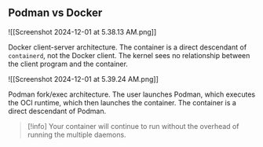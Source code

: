 ## Podman vs Docker

![[Screenshot 2024-12-01 at 5.38.13 AM.png]]

Docker client-server architecture. The container is a direct descendant of `containerd`, not the Docker client. The kernel sees no relationship between the client program and the container.

![[Screenshot 2024-12-01 at 5.39.24 AM.png]]

Podman fork/exec architecture. The user launches Podman, which executes the OCI runtime, which then launches the container. The container is a direct descendant of Podman.

> [!info]
> Your container will continue to run without the overhead of running the multiple daemons.
